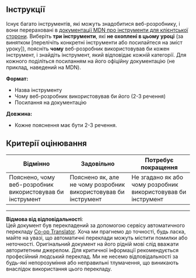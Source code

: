 <!--
CO_OP_TRANSLATOR_METADATA:
{
  "original_hash": "9e2f84e351a6fcb44bfc4066d98525f0",
  "translation_date": "2025-10-03T11:07:45+00:00",
  "source_file": "1-getting-started-lessons/1-intro-to-programming-languages/assignment.md",
  "language_code": "uk"
}
-->
## Інструкції

Існує багато інструментів, які можуть знадобитися веб-розробнику, і вони перераховані в [документації MDN про інструменти для клієнтської сторони](https://developer.mozilla.org/docs/Learn/Tools_and_testing/Understanding_client-side_tools/Overview). Виберіть **три інструменти**, які **не охоплені в цьому уроці** (за винятком [перелічіть конкретні інструменти або посилайтеся на зміст уроку]), поясніть **чому** веб-розробник використовував би кожен інструмент, і знайдіть інструмент, який відповідає кожній категорії. Для кожного поділіться посиланням на його офіційну документацію (не приклад, наведений на MDN).

**Формат:**  
- Назва інструменту  
- Чому веб-розробник використовував би його (2-3 речення)  
- Посилання на документацію

**Довжина:**  
- Кожне пояснення має бути 2-3 речення.

## Критерії оцінювання

Відмінно | Задовільно | Потребує покращення
--- | --- | -- |
Пояснено, чому веб-розробник використовував би інструмент | Пояснено як, але не чому розробник використовував би інструмент | Не згадано як або чому розробник використовував би інструмент |

---

**Відмова від відповідальності**:  
Цей документ був перекладений за допомогою сервісу автоматичного перекладу [Co-op Translator](https://github.com/Azure/co-op-translator). Хоча ми прагнемо до точності, будь ласка, майте на увазі, що автоматичні переклади можуть містити помилки або неточності. Оригінальний документ на його рідній мові слід вважати авторитетним джерелом. Для критичної інформації рекомендується професійний людський переклад. Ми не несемо відповідальності за будь-які непорозуміння або неправильні тлумачення, що виникають внаслідок використання цього перекладу.